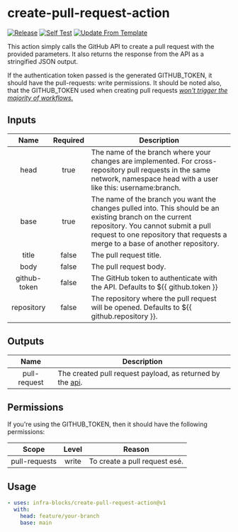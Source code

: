 # create-pull-request-action
[![Release](https://github.com/infra-blocks/create-pull-request-action/actions/workflows/git-tag-semver-from-label.yml/badge.svg)](https://github.com/infra-blocks/create-pull-request-action/actions/workflows/git-tag-semver-from-label.yml)
[![Self Test](https://github.com/infra-blocks/create-pull-request-action/actions/workflows/self-test.yml/badge.svg)](https://github.com/infra-blocks/create-pull-request-action/actions/workflows/self-test.yml)
[![Update From Template](https://github.com/infra-blocks/create-pull-request-action/actions/workflows/update-from-template.yml/badge.svg)](https://github.com/infra-blocks/create-pull-request-action/actions/workflows/update-from-template.yml)

This action simply calls the GitHub API to create a pull request with the provided parameters.
It also returns the response from the API as a stringified JSON output.

If the authentication token passed is the generated GITHUB_TOKEN, it should have the
pull-requests: write permissions. It should be noted also, that the GITHUB_TOKEN used when creating
pull requests [*won't trigger the majority of workflows*.](https://docs.github.com/en/actions/security-guides/automatic-token-authentication#using-the-github_token-in-a-workflow)

## Inputs

|     Name     | Required | Description                                                                                                                                                                                                                     |
|:------------:|:--------:|---------------------------------------------------------------------------------------------------------------------------------------------------------------------------------------------------------------------------------|
|     head     |   true   | The name of the branch where your changes are implemented. For cross-repository pull requests in the same network, namespace head with a user like this: username:branch.                                                       |
|     base     |   true   | The name of the branch you want the changes pulled into. This should be an existing branch on the current repository. You cannot submit a pull request to one repository that requests a merge to a base of another repository. |
|    title     |  false   | The pull request title.                                                                                                                                                                                                         |
|     body     |  false   | The pull request body.                                                                                                                                                                                                          |
| github-token |  false   | The GitHub token to authenticate with the API. Defaults to ${{ github.token }}                                                                                                                                                  |
|  repository  |  false   | The repository where the pull request will be opened. Defaults to ${{ github.repository }}.                                                                                                                                     |

## Outputs

|     Name     | Description                                                                                                                                          |
|:------------:|------------------------------------------------------------------------------------------------------------------------------------------------------|
| pull-request | The created pull request payload, as returned by the [api](https://docs.github.com/en/rest/pulls/pulls?apiVersion=2022-11-28#create-a-pull-request). |

## Permissions

If you're using the GITHUB_TOKEN, then it should have the following permissions:

|     Scope     | Level | Reason                        |
|:-------------:|:-----:|-------------------------------|
| pull-requests | write | To create a pull request esé. |

## Usage

```yaml
- uses: infra-blocks/create-pull-request-action@v1
  with:
    head: feature/your-branch
    base: main
```
